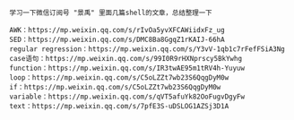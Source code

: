     学习一下微信订阅号 "景禹" 里面几篇shell的文章，总结整理一下

    AWK：https://mp.weixin.qq.com/s/rIvOa5yvXFCAWiidxFz_ug
    SED：https://mp.weixin.qq.com/s/DMC8Ba8GgqZ1rKAIJ-66hA
    regular regression：https://mp.weixin.qq.com/s/Y3vV-1qb1c7rFefFSiA3Ng
    case语句：https://mp.weixin.qq.com/s/99I0R9rHXNprscy5BkYwhg
    function：https://mp.weixin.qq.com/s/IR3twAE95m1tRV4h-Yuyuw
    loop：https://mp.weixin.qq.com/s/C5oLZZt7wb23S6QqgDyM0w
    if：https://mp.weixin.qq.com/s/C5oLZZt7wb23S6QqgDyM0w
    variable：https://mp.weixin.qq.com/s/qVT5afuYk82OoFugvDgyFw
    text：https://mp.weixin.qq.com/s/7pfE3S-uDSLOG1AZSj3D1A